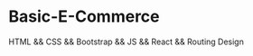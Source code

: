 # Basic-E-Commerce
HTML &amp;&amp; CSS  &amp;&amp; Bootstrap &amp;&amp; JS &amp;&amp; React &amp;&amp; Routing Design
